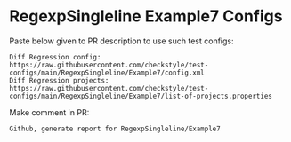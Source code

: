 # RegexpSingleline Example7 Configs
Paste below given to PR description to use such test configs:
```
Diff Regression config: https://raw.githubusercontent.com/checkstyle/test-configs/main/RegexpSingleline/Example7/config.xml
Diff Regression projects: https://raw.githubusercontent.com/checkstyle/test-configs/main/RegexpSingleline/Example7/list-of-projects.properties
```
Make comment in PR:
```
Github, generate report for RegexpSingleline/Example7
```
